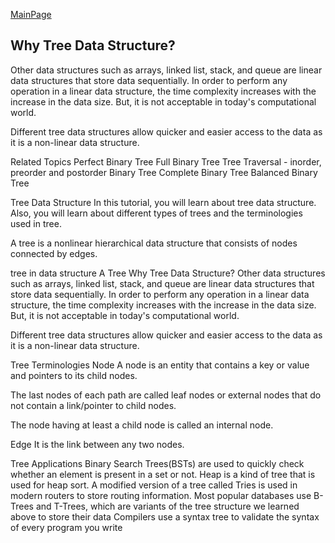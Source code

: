 [MainPage](../../../README.md)
## Why Tree Data Structure?
Other data structures such as arrays, linked list, stack, and queue are linear data structures that store data sequentially. In order to perform any operation in a linear data structure, the time complexity increases with the increase in the data size. But, it is not acceptable in today's computational world.

Different tree data structures allow quicker and easier access to the data as it is a non-linear data structure.



Related Topics
Perfect Binary Tree
Full Binary Tree
Tree Traversal - inorder, preorder and postorder
Binary Tree
Complete Binary Tree
Balanced Binary Tree



Tree Data Structure
In this tutorial, you will learn about tree data structure. Also, you will learn about different types of trees and the terminologies used in tree.

A tree is a nonlinear hierarchical data structure that consists of nodes connected by edges.

tree in data structure
A Tree
Why Tree Data Structure?
Other data structures such as arrays, linked list, stack, and queue are linear data structures that store data sequentially. In order to perform any operation in a linear data structure, the time complexity increases with the increase in the data size. But, it is not acceptable in today's computational world.

Different tree data structures allow quicker and easier access to the data as it is a non-linear data structure.

Tree Terminologies
Node
A node is an entity that contains a key or value and pointers to its child nodes.

The last nodes of each path are called leaf nodes or external nodes that do not contain a link/pointer to child nodes.

The node having at least a child node is called an internal node.

Edge
It is the link between any two nodes.

Tree Applications
Binary Search Trees(BSTs) are used to quickly check whether an element is present in a set or not.
Heap is a kind of tree that is used for heap sort.
A modified version of a tree called Tries is used in modern routers to store routing information.
Most popular databases use B-Trees and T-Trees, which are variants of the tree structure we learned above to store their data
Compilers use a syntax tree to validate the syntax of every program you write